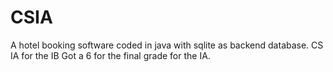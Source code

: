 # CSIA
A hotel booking software coded in java with sqlite as backend database. CS IA for the IB
Got a 6 for the final grade for the IA.
